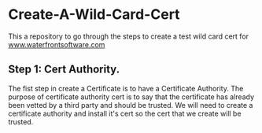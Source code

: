 # Create-A-Wild-Card-Cert

This a repository to go through the steps to create a test wild card cert for www.waterfrontsoftware.com

## Step 1: Cert Authority.
 
  The fist step in create a Certificate is to have a Certificate Authority. The purpose of certificate authority cert  is to say that the certificate has already been vetted by a third party and should be trusted. We will need to create a certificate authority and install it's cert so the cert that we create will be trusted. 
  
